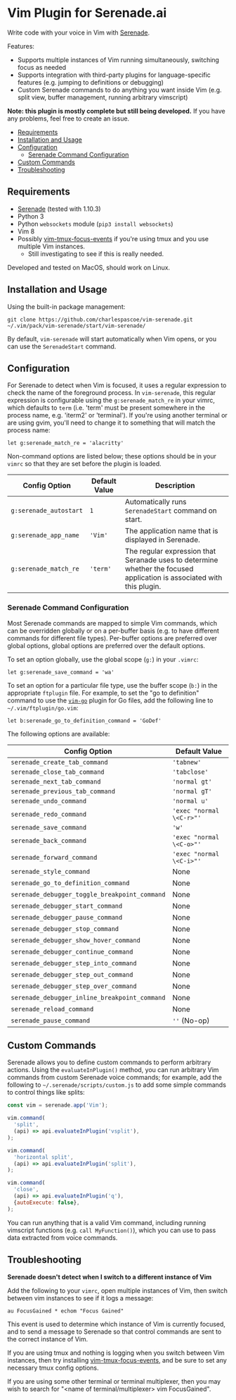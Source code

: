 # Vim Plugin for Serenade.ai

Write code with your voice in Vim with [Serenade](https://serenade.ai).

Features:

- Supports multiple instances of Vim running simultaneously, switching focus as
  needed
- Supports integration with third-party plugins for language-specific features
  (e.g. jumping to definitions or debugging)
- Custom Serenade commands to do anything you want inside Vim (e.g. split view,
  buffer management, running arbitrary vimscript)

**Note: this plugin is mostly complete but still being developed.** If you have
any problems, feel free to create an issue.

- [Requirements](#requirements)
- [Installation and Usage](#installation-and-usage)
- [Configuration](#configuration)
    - [Serenade Command Configuration](#serenade-command-configuration)
- [Custom Commands](#custom-commands)
- [Troubleshooting](#troubleshooting)

## Requirements

- [Serenade](https://serenade.ai/download) (tested with 1.10.3)
- Python 3
- Python `websockets` module (`pip3 install websockets`)
- Vim 8
- Possibly
  [vim-tmux-focus-events](https://github.com/tmux-plugins/vim-tmux-focus-events)
  if you're using tmux and you use multiple Vim instances.
    - Still investigating to see if this is really needed.

Developed and tested on MacOS, should work on Linux.

## Installation and Usage

Using the built-in package management:

```
git clone https://github.com/charlespascoe/vim-serenade.git ~/.vim/pack/vim-serenade/start/vim-serenade/
```

By default, `vim-serenade` will start automatically when Vim opens, or you can
use the `SerenadeStart` command.

## Configuration

For Serenade to detect when Vim is focused, it uses a regular expression to
check the name of the foreground process. In `vim-serenade`, this regular
expression is configurable using the `g:serenade_match_re` in your vimrc, which
defaults to `term` (i.e. 'term' must be present somewhere in the process name,
e.g. 'iterm2' or 'terminal'). If you're using another terminal or are using
gvim, you'll need to change it to something that will match the process name:

```
let g:serenade_match_re = 'alacritty'
```

Non-command options are listed below; these options should be in your `vimrc`
so that they are set before the plugin is loaded.


| Config Option | Default Value | Description |
|---------------|---------------|-------------|
| `g:serenade_autostart` | `1` | Automatically runs `SerenadeStart` command on start. |
| `g:serenade_app_name` | `'Vim'` | The application name that is displayed in Serenade. |
| `g:serenade_match_re` | `'term'` | The regular expression that Seranade uses to determine whether the focused application is associated with this plugin. |

### Serenade Command Configuration

Most Serenade commands are mapped to simple Vim commands, which can be
overridden globally or on a per-buffer basis (e.g. to have different commands
for different file types). Per-buffer options are preferred over global
options, global options are preferred over the default options.

To set an option globally, use the global scope (`g:`) in your `.vimrc`:

```
let g:serenade_save_command = 'wa'
```

To set an option for a particular file type, use the buffer scope (`b:`) in the
appropriate `ftplugin` file. For example, to set the "go to definition" command
to use the [`vim-go`](https://github.com/fatih/vim-go) plugin for Go files, add
the following line to `~/.vim/ftplugin/go.vim`:

```
let b:serenade_go_to_definition_command = 'GoDef'
```

The following options are available:

| Config Option | Default Value |
|---------------|-----------------|
| `serenade_create_tab_command` | `'tabnew'` |
| `serenade_close_tab_command` | `'tabclose'` |
| `serenade_next_tab_command` | `'normal gt'` |
| `serenade_previous_tab_command` | `'normal gT'` |
| `serenade_undo_command` | `'normal u'` |
| `serenade_redo_command` | `'exec "normal \<C-r>"'` |
| `serenade_save_command` | `'w'` |
| `serenade_back_command` | `'exec "normal \<C-o>"'` |
| `serenade_forward_command` | `'exec "normal \<C-i>"'` |
| `serenade_style_command` | None |
| `serenade_go_to_definition_command` | None |
| `serenade_debugger_toggle_breakpoint_command` | None |
| `serenade_debugger_start_command` | None |
| `serenade_debugger_pause_command` | None |
| `serenade_debugger_stop_command` | None |
| `serenade_debugger_show_hover_command` | None |
| `serenade_debugger_continue_command` | None |
| `serenade_debugger_step_into_command` | None |
| `serenade_debugger_step_out_command` | None |
| `serenade_debugger_step_over_command` | None |
| `serenade_debugger_inline_breakpoint_command` | None |
| `serenade_reload_command` | None |
| `serenade_pause_command` | `''` (No-op) |

## Custom Commands

Serenade allows you to define custom commands to perform arbitrary actions.
Using the `evaluateInPlugin()` method, you can run arbitrary Vim commands from
custom Serenade voice commands; for example, add the following to
`~/.serenade/scripts/custom.js` to add some simple commands to control things
like splits:

```js
const vim = serenade.app('Vim');

vim.command(
  'split',
  (api) => api.evaluateInPlugin('vsplit'),
);

vim.command(
  'horizontal split',
  (api) => api.evaluateInPlugin('split'),
);

vim.command(
  'close',
  (api) => api.evaluateInPlugin('q'),
  {autoExecute: false},
);
```

You can run anything that is a valid Vim command, including running vimscript
functions (e.g. `call MyFunction()`), which you can use to pass data extracted
from voice commands.

## Troubleshooting

**Serenade doesn't detect when I switch to a different instance of Vim**

Add the following to your `vimrc`, open multiple instances of Vim, then switch
between vim instances to see if it logs a message:

`au FocusGained * echom "Focus Gained"`

This event is used to determine which instance of Vim is currently focused, and
to send a message to Serenade so that control commands are sent to the correct
instance of Vim.

If you are using tmux and nothing is logging when you switch between Vim
instances, then try installing
[vim-tmux-focus-events](https://github.com/tmux-plugins/vim-tmux-focus-events),
and be sure to set any necessary tmux config options.

If you are using some other terminal or terminal multiplexer, then you may wish
to search for "\<name of terminal/multiplexer> vim FocusGained".
